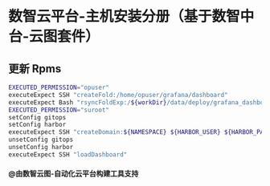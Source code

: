# 数智云平台-主机安装分册（基于数智中台-云图套件）

## 更新 Rpms

````bash
EXECUTED_PERMISSION="opuser"
executeExpect SSH "createFold:/home/opuser/grafana/dashboard"
executeExpect Bash "rsyncFoldExp:/${workDir}/data/deploy/grafana_dashboard /home/opuser/grafana/dashboard"
EXECUTED_PERMISSION="suroot"
setConfig gitops
setConfig harbor
executeExpect SSH "createDomain:${NAMESPACE} ${HARBOR_USER} ${HARBOR_PASSWORD} ${HARBOR_URI}"
unsetConfig gitops
unsetConfig harbor
executeExpect SSH "loadDashboard"
````

#### @由数智云图-自动化云平台构建工具支持